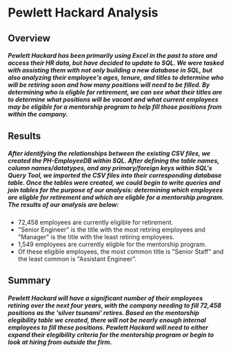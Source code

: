 # Pewlett Hackard Analysis  
## Overview
##### Pewlett Hackard has been primarily using Excel in the past to store and access their HR data, but have decided to update to SQL. We were tasked with assisting them with not only building a new database in SQL, but also analyzing their employee's ages, tenure, and titles to determine who will be retiring soon and how many positions will need to be filled. By determining who is eligble for retirement, we can see what their titles are to determine what positions will be vacant and what current employees may be eligible for a mentorship program to help fill those positions from within the company. 
## Results
##### After identifying the relationships between the existing CSV files, we created the PH-EmployeeDB within SQL. After defining the table names, column names/datatypes, and any primary/foreign keys within SQL's Query Tool, we imported the CSV files into their corresponding database table. Once the tables were created, we could begin to write queries and join tables for the purpose of our analysis: determining which employees are eligble for retirement and which are eligble for a mentorship program. The results of our analysis are below:
- 72,458 employees are currently eligible for retirement. 
- "Senior Engineer" is the title with the most retiring employees and "Manager" is the title with the least retiring employees. 
- 1,549 employees are currently eligble for the mentorship program. 
- Of these eligible employees, the most common title is "Senior Staff" and the least common is "Assistant Engineer". 
![]()
![]()
## Summary
##### Pewlett Hackard will have a significant number of their employees retiring over the next four years, with the company needing to fill 72,458 positions as the 'silver tsunami' retires. Based on the mentorship elegibility table we created, there will not be nearly enough internal employees to fill these positions. Pewlett Hackard will need to either expand their elegibility criteria for the mentorship program or begin to look at hiring from outside the firm. 
